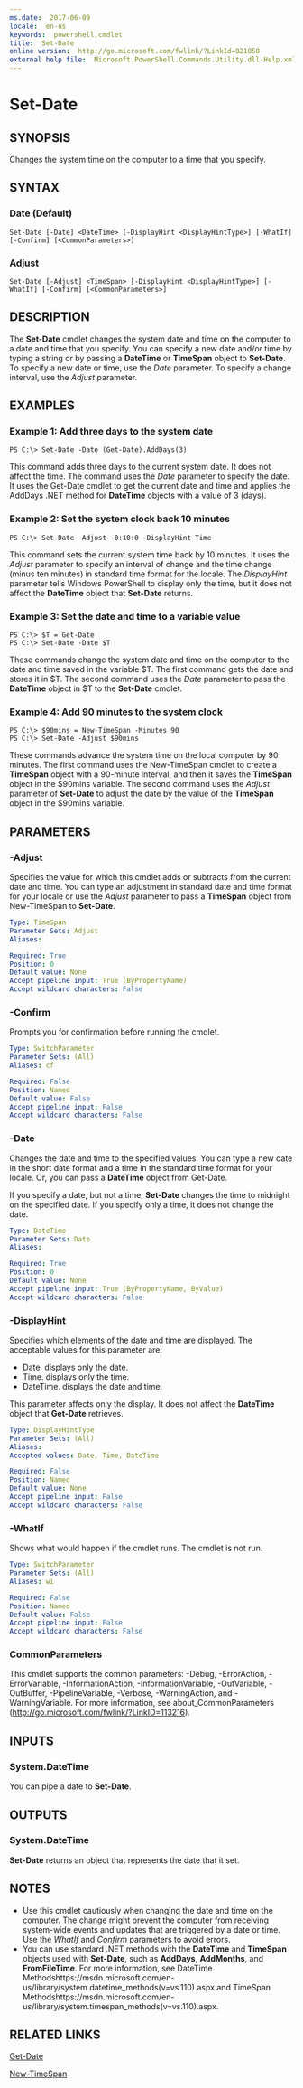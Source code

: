 ```yaml
---
ms.date:  2017-06-09
locale:  en-us
keywords:  powershell,cmdlet
title:  Set-Date
online version:  http://go.microsoft.com/fwlink/?LinkId=821858
external help file:  Microsoft.PowerShell.Commands.Utility.dll-Help.xml
---
```


# Set-Date

## SYNOPSIS
Changes the system time on the computer to a time that you specify.

## SYNTAX

### Date (Default)
```
Set-Date [-Date] <DateTime> [-DisplayHint <DisplayHintType>] [-WhatIf] [-Confirm] [<CommonParameters>]
```

### Adjust
```
Set-Date [-Adjust] <TimeSpan> [-DisplayHint <DisplayHintType>] [-WhatIf] [-Confirm] [<CommonParameters>]
```

## DESCRIPTION
The **Set-Date** cmdlet changes the system date and time on the computer to a date and time that you specify.
You can specify a new date and/or time by typing a string or by passing a **DateTime** or **TimeSpan** object to **Set-Date**.
To specify a new date or time, use the *Date* parameter.
To specify a change interval, use the *Adjust* parameter.

## EXAMPLES

### Example 1: Add three days to the system date
```
PS C:\> Set-Date -Date (Get-Date).AddDays(3)
```

This command adds three days to the current system date.
It does not affect the time.
The command uses the *Date* parameter to specify the date.
It uses the Get-Date cmdlet to get the current date and time and applies the AddDays .NET method for **DateTime** objects with a value of 3 (days).

### Example 2: Set the system clock back 10 minutes
```
PS C:\> Set-Date -Adjust -0:10:0 -DisplayHint Time
```

This command sets the current system time back by 10 minutes.
It uses the *Adjust* parameter to specify an interval of change and the time change (minus ten minutes) in standard time format for the locale.
The *DisplayHint* parameter tells Windows PowerShell to display only the time, but it does not affect the **DateTime** object that **Set-Date** returns.

### Example 3: Set the date and time to a variable value
```
PS C:\> $T = Get-Date
PS C:\> Set-Date -Date $T
```

These commands change the system date and time on the computer to the date and time saved in the variable $T.
The first command gets the date and stores it in $T.
The second command uses the *Date* parameter to pass the **DateTime** object in $T to the **Set-Date** cmdlet.

### Example 4: Add 90 minutes to the system clock
```
PS C:\> $90mins = New-TimeSpan -Minutes 90
PS C:\> Set-Date -Adjust $90mins
```

These commands advance the system time on the local computer by 90 minutes.
The first command uses the New-TimeSpan cmdlet to create a **TimeSpan** object with a 90-minute interval, and then it saves the **TimeSpan** object in the $90mins variable.
The second command uses the *Adjust* parameter of **Set-Date** to adjust the date by the value of the **TimeSpan** object in the $90mins variable.

## PARAMETERS

### -Adjust
Specifies the value for which this cmdlet adds or subtracts from the current date and time.
You can type an adjustment in standard date and time format for your locale or use the *Adjust* parameter to pass a **TimeSpan** object from New-TimeSpan to **Set-Date**.

```yaml
Type: TimeSpan
Parameter Sets: Adjust
Aliases: 

Required: True
Position: 0
Default value: None
Accept pipeline input: True (ByPropertyName)
Accept wildcard characters: False
```

### -Confirm
Prompts you for confirmation before running the cmdlet.

```yaml
Type: SwitchParameter
Parameter Sets: (All)
Aliases: cf

Required: False
Position: Named
Default value: False
Accept pipeline input: False
Accept wildcard characters: False
```

### -Date
Changes the date and time to the specified values.
You can type a new date in the short date format and a time in the standard time format for your locale.
Or, you can pass a **DateTime** object from Get-Date.

If you specify a date, but not a time, **Set-Date** changes the time to midnight on the specified date.
If you specify only a time, it does not change the date.

```yaml
Type: DateTime
Parameter Sets: Date
Aliases: 

Required: True
Position: 0
Default value: None
Accept pipeline input: True (ByPropertyName, ByValue)
Accept wildcard characters: False
```

### -DisplayHint
Specifies which elements of the date and time are displayed.
The acceptable values for this parameter are:

- Date.
displays only the date.
- Time.
displays only the time.
- DateTime.
displays the date and time.

This parameter affects only the display.
It does not affect the **DateTime** object that **Get-Date** retrieves.

```yaml
Type: DisplayHintType
Parameter Sets: (All)
Aliases: 
Accepted values: Date, Time, DateTime

Required: False
Position: Named
Default value: None
Accept pipeline input: False
Accept wildcard characters: False
```

### -WhatIf
Shows what would happen if the cmdlet runs.
The cmdlet is not run.

```yaml
Type: SwitchParameter
Parameter Sets: (All)
Aliases: wi

Required: False
Position: Named
Default value: False
Accept pipeline input: False
Accept wildcard characters: False
```

### CommonParameters
This cmdlet supports the common parameters: -Debug, -ErrorAction, -ErrorVariable, -InformationAction, -InformationVariable, -OutVariable, -OutBuffer, -PipelineVariable, -Verbose, -WarningAction, and -WarningVariable. For more information, see about_CommonParameters (http://go.microsoft.com/fwlink/?LinkID=113216).

## INPUTS

### System.DateTime
You can pipe a date to **Set-Date**.

## OUTPUTS

### System.DateTime
**Set-Date** returns an object that represents the date that it set.

## NOTES
* Use this cmdlet cautiously when changing the date and time on the computer. The change might prevent the computer from receiving system-wide events and updates that are triggered by a date or time. Use the *WhatIf* and *Confirm* parameters to avoid errors.
* You can use standard .NET methods with the **DateTime** and **TimeSpan** objects used with **Set-Date**, such as **AddDays**, **AddMonths**, and **FromFileTime**. For more information, see DateTime Methodshttps://msdn.microsoft.com/en-us/library/system.datetime_methods(v=vs.110).aspx and TimeSpan Methodshttps://msdn.microsoft.com/en-us/library/system.timespan_methods(v=vs.110).aspx.

## RELATED LINKS

[Get-Date](Get-Date.md)

[New-TimeSpan](New-TimeSpan.md)

